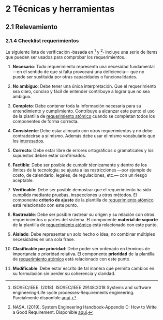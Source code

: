 # 2 Técnicas y herramientas

## 2.1 Relevamiento

### 2.1.4 Checklist requerimientos

La siguiente lista de verificación ‑basada en [^1] y [^2]‑ incluye una serie de
ítems que pueden ser usados para comprobar los requerimientos.

[^1]: ISO/IEC/IEEE. (2018). ISO/IEC/IEEE 29148:2018 Systems and software
   engineering‑Life cycle processes‑Requirements engineering. Parcialmente
   disponible
   [aquí](https://www.iso.org/obp/ui/en/#iso:std:iso-iec-ieee:29148:ed-2:v1:en).

[^2]: NASA. (2019). System Engineering Handbook‑Appendix C: How to Write a Good
    Requirement. Disponible
    [aquí](https://www.nasa.gov/reference/system-engineering-handbook-appendix/#hds-sidebar-nav-3).

1. **Necesario**: Todo requerimiento representa una necesidad fundamental —en el
   sentido de que si falta provocará una deficiencia— que no puede ser sustituida
   por otras capacidades o funcionalidades.

2. **No ambiguo**: Debe tener una única interpretación. Que el requerimiento sea
   claro, conciso y fácil de entender contribuye a lograr que no sea ambiguo.

3. **Completo**: Debe contener toda la información necesaria para su
   entendimiento y cumplimiento. Contribuye a alcanzar este punto el uso de la
   plantilla de [requerimiento
   atómico](/3_Plantillas/3_1_Requerimiento_atomico.md) cuando se completan
   todos los componentes de forma correcta.

4. **Consistente**: Debe estar alineado con otros requerimientos y no debe
   contradecirse a sí mismo. Además debe usar el mismo vocabulario que los
   [interesados](/4_Conceptos/4_Interesado.md).

5. **Correcto**: Debe estar libre de errores ortográficos o gramaticales y los
   supuestos deben estar confirmados.

6. **Factible**: Debe ser posible de cumplir técnicamente y dentro de los
   límites de la tecnología; se ajusta a las restricciones —por ejemplo de
   costo, de calendario, legales, de regulaciones, etc.— con un riesgo
   aceptable.

7. **Verificable**: Debe ser posible demostrar que el requerimiento ha sido
   cumplido mediante pruebas, inspecciones u otros métodos. El componente
   **criterio de ajuste** de la plantilla de [requerimiento
   atómico](/3_Plantillas/3_1_Requerimiento_atomico.md) está relacionado con
   este punto.

8. **Rastreable**: Debe ser posible rastrear su origen y su relación con otros
    requerimientos o partes del sistema. El componente **material de soporte**
   de la plantilla de [requerimiento
   atómico](/3_Plantillas/3_1_Requerimiento_atomico.md) está relacionado con
   este punto.

9. **Aislado**: Debe representar un solo hecho o idea, no combinar múltiples
   necesidades en una sola frase.

10. **Clasificable por prioridad**: Debe poder ser ordenado en términos de
   importancia o prioridad relativa. El componente **prioridad** de la plantilla
   de [requerimiento atómico](/3_Plantillas/3_1_Requerimiento_atomico.md) está
   relacionado con este punto.

11. **Modificable**: Debe estar escrito de tal manera que permita cambios en su
   formulación sin perder su coherencia y claridad.
